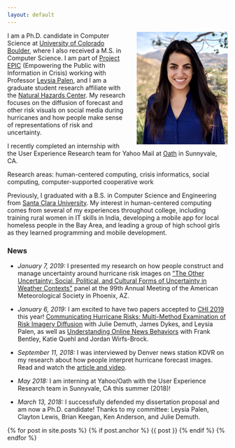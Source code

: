 ```yaml
---
layout: default
---
```



<img src="/assets/headshot.jpg" alt="headshot" style="width: 208px; margin-left: 20px;" align="right"/>


I am a Ph.D. candidate in Computer Science at <a target="_blank" href="http://colorado.edu">University of Colorado Boulder</a>, where I also received a M.S. in Computer Science. I am part of <a target="_blank" href="http://epic.cs.colorado.edu/">Project EPIC</a> (Empowering the Public with Information in Crisis) working with Professor <a target="_blank" href="http://cmci.colorado.edu/~palen/">Leysia Palen</a>, and I am a graduate student research affiliate with the <a target="_blank" href="
https://hazards.colorado.edu/">Natural Hazards Center</a>. My research focuses on the diffusion of forecast and other risk visuals on social media during hurricanes and how people make sense of representations of risk and uncertainty.

I recently completed an internship with the User Experience Research team for Yahoo Mail at <a target="_blank" href="https://www.oath.com/">Oath</a> in Sunnyvale, CA.

Research areas: human-centered computing, crisis informatics, social computing, computer-supported cooperative work

Previously, I graduated with a B.S. in Computer Science and Engineering from <a target="_blank" href="http://scu.edu">Santa Clara University</a>. My interest in human-centered computing comes from several of my experiences throughout college, including training rural women in IT skills in India, developing a mobile app for local homeless people in the Bay Area, and leading a group of high school girls as they learned programming and mobile development.  




### News

* *January 7, 2019:* I presented my research on how people construct and manage uncertainty around hurricane risk images on <a target="_blank" href="https://annual.ametsoc.org/index.cfm/2019/programs/conferences-and-symposia/14th-symposium-on-societal-applications-policy-research-and-practice/the-other-uncertainty/">"The Other Uncertainty: Social, Political, and Cultural Forms of Uncertainty in Weather Contexts"</a> panel at the 99th Annual Meeting of the American Meteorological Society in Phoenix, AZ. 

* *January 6, 2019:* I am excited to have two papers accepted to <a target="_blank" href="http://chi2019.acm.org/">CHI 2019</a> this year! <a href="/assets/files/CHI2019-FINAL_paper315.pdf" target="_blank" class="bolder">Communicating Hurricane Risks: Multi-Method Examination of Risk Imagery Diffusion</a> with Julie Demuth, James Dykes, and Leysia Palen, as well as <a href="/assets/files/CHI2019-UnderstandingOnlineNewsBehaviors.pdf" target="_blank" class="bolder">Understanding Online News Behaviors</a> with Frank Bentley, Katie Quehl and Jordan Wirfs-Brock.

* *September 11, 2018:* I was interviewed by Denver news station KDVR on my research about how people interpret hurricane forecast images. Read and watch the <a target="_blank" href="https://kdvr.com/2018/09/11/twitter-could-be-confusing-people-who-need-crucial-hurricane-information/">article and video</a>.

* *May 2018:* I am interning at Yahoo/Oath with the User Experience Research team in Sunnyvale, CA this summer (2018)!

* *March 13, 2018:* I successfully defended my dissertation proposal and am now a Ph.D. candidate! Thanks to my committee: Leysia Palen, Clayton Lewis, Brian Keegan, Ken Anderson, and Julie Demuth.

<!-- * My paper <a target="_blank" href="
http://dl.acm.org/authorize?N21352">Visual Representations of Disaster</a>, cowritten with Leysia Palen and Chris Bopp, was accepted to <a target="_blank" href="
https://cscw.acm.org/2017/">CSCW 2017</a>.

* I received a NSF Graduate Research Fellowship for my research proposal: "Image-Based Social Media Communication in Disaster Events."

* I was interviewed for my alma mater's weekly newspaper, *The Santa Clara*: <a target="_blank" href="
http://thesantaclara.org/graduate-makes-waves-in-data-mining/">Graduate Makes Waves in Data Mining</a>

* While attending SC15 in Austin, I was interviewed for *Science Node*, an online science publication: <a target="_blank" href="
https://sciencenode.org/feature/mining-social-media-to-manage-crises.php">Mining Social Media to Manage Crises</a> -->

{% for post in site.posts %}
	{% if post.anchor %}
	    {{ post }}
	{% endif %}
{% endfor %}